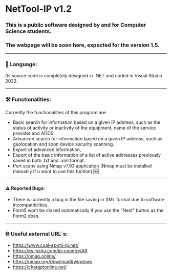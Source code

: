 # NetTool-IP v1.2
### This is a public software designed by and for Computer Science students.
### The webpage will be soon here, expected for the version 1.5.

-------------------------------------------------------------------------------------------------------------------------------------------------------------------
### 💬 Language:

  Its source code is completely designed in .NET and coded in Visual Studio 2022.


-------------------------------------------------------------------------------------------------------------------------------------------------------------------
### 🛠 Functionalities:

Currently the functionalities of this program are:
  - Basic search for information based on a given IP address, such as the status of activity or inactivity of the equipment, name of the service provider and ADDS.
  - Advanced search for information based on a given IP address, such as geolocation and soon device security scanning.
  - Export of advanced information,
  - Export of the basic information of a list of active addresses previously saved in both .txt and .xml format.
  - Port scans using Nmap v7.93 application (Nmap must be installed manually if u want to use this funtion).🆕


-------------------------------------------------------------------------------------------------------------------------------------------------------------------
#### ⚠️ Reported Bugs:

  - There is currently a bug in the file saving in XML format due to software incompatibilities.
  - Form5 wont be closed automatically if you use the "Next" button as the Form2 does.
  
  
-------------------------------------------------------------------------------------------------------------------------------------------------------------------
### 🌐 Useful external URL´s:

  - https://www.cual-es-mi-ip.net/
  - https://es.ipshu.com/ip-country/AR
  - https://nmap.online/
  - https://nmap.org/download#windows
  - https://chatgptonline.net/
